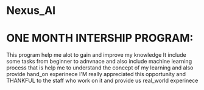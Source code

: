 # Nexus_AI
# ONE MONTH INTERSHIP PROGRAM:
This program help me alot to gain and improve my knowledge
It include some tasks from beginner to adnvnace and also include machine learning process that is help me to understand the concept of my learning and also provide hand_on experinece 
I'M really appreciated this opportunity and THANKFUL to the staff who work on it and provide us real_world experinece
